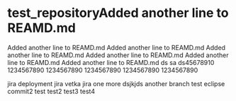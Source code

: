# test_repositoryAdded another line to REAMD.md
Added another line to REAMD.md
Added another line to REAMD.md
Added another line to REAMD.md
Added another line to REAMD.md
Added another line to REAMD.md
Added another line to REAMD.md
ds
sa
ds45678910
1234567890
1234567890
1234567890
1234567890
1234567890

jira deployment
jira vetka
jira one more
dsjkjds
another branch
test eclipse
commit2
test
test2
test3
test4
